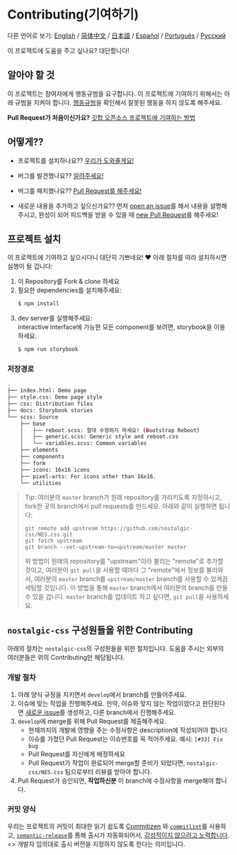 # Contributing(기여하기)

다른 언어로 보기: 
[English](/CONTRIBUTING.md) / [简体中文](CONTRIBUTING-zh-CN.md) / [日本語](CONTRIBUTING-jp.md) / [Español](CONTRIBUTING-es.md) / [Português](CONTRIBUTING-pt-BR.md) / [Русский](CONTRIBUTING-ru.md)

이 프로젝트에 도움을 주고 싶나요? 대단합니다!

## 알아야 할 것

이 프로젝트는 참여자에게 행동규범을 요구합니다. 이 프로젝트에 기여하기 위해서는 아래 규범을 지켜야 합니다. [행동규범][code-of-conduct]을 확인해서 잘못된 행동을 하지 않도록 해주세요.

**Pull Request가 처음이신가요?**
[깃헙 오픈소스 프로젝트에 기여하는 방법][egghead]

## 어떻게??

* 프로젝트를 설치하나요??
  [우리가 도와줄게요!](#project-setup)

* 버그를 발견했나요??
  [알려주세요!][new-issue]

* 버그를 패치했나요??
  [Pull Request를 해주세요!][new-pr]

* 새로운 내용을 추가하고 싶으신가요??
  먼저 [open an issue][new-issue]를 해서 내용을 설명해주시고, 완성이 되어 피드백을 받을 수 있을 때 [new Pull Request][new-pr]를 해주세요!

## 프로젝트 설치

이 프로젝트에 기여하고 싶으시다니 대단히 기쁘네요! ❤️ 아래 절차를 따라 설치하시면 실행이 될 겁니다:

1. 이 Repository를 Fork & clone 하세요
2. 필요한 dependencies를 설치해주세요:
    ```sh
    $ npm install
    ```
3. dev server를 실행해주세요:  
    interactive interface에 가능한 모든 component를 보려면, storybook을 이용하세요.
    ```sh
    $ npm run storybook
    ```

### 저장경로
```sh
.
├── index.html: Demo page
├── style.css: Demo page style
├── css: Distribution files
├── docs: Storybook stories
└── scss: Source
    ├── base
    │   ├── reboot.scss: 절대 수정하지 마세요! (Bootstrap Reboot)
    │   ├── generic.scss: Generic style and reboot.css
    │   └── variables.scss: Common variables
    ├── elements
    ├── components
    ├── form
    ├── icons: 16x16 icons
    ├── pixel-arts: For icons other than 16x16.
    └── utilities
```

> Tip: 여러분의 `master` branch가 원래 repository를 가리키도록 지정하시고, fork한 곳의 branch에서 pull requests를 만드세요. 아래와 같이 실행하면 됩니다:
>
> ```
> git remote add upstream https://github.com/nostalgic-css/NES.css.git
> git fetch upstream
> git branch --set-upstream-to=upstream/master master
> ```
>
> 위 방법이 원래의 repository를 "upstream"이라 불리는 "remote"로 추가할 것이고, 여러분이 `git pull`을 사용할 때마다 그 "remote"에서 정보를 불러와서, 여러분의 `master` branch를 `upstream/master` branch를 사용할 수 있게끔 세팅할 것입니다. 이 방법을 통해 `master` branch에서 여러분의 branch를 만들 수 있을 겁니다. `master` branch를 업데이트 하고 싶다면, `git pull`을 사용하세요.

## `nostalgic-css` 구성원들을 위한 Contributing

아래의 절차는 `nostalgic-css`의 구성원들을 위한 절차입니다. 도움을 주시는 외부의 여러분들은 위의 Contributing만 해당됩니다.

### 개발 절차

1. 아래 양식 규정을 지키면서 `develop`에서 branch를 만들어주세요.
2. 이슈에 맞는 작업을 진행해주세요. 만약, 이슈와 맞지 않는 작업이었다고 판단된다면 [새로운 issue][new-issue]를 생성하고, 다른 branch에서 진행해주세요.
3. `develop`에 merge를 위해 Pull Request를 제출해주세요.
    * 현재까지의 개발에 영향을 주는 수정사항은 description에 작성되어야 합니다.
    * 이슈를 가졌던 Pull Request는 이슈번호를 꼭 적어주세요. 예시: `[#33] Fix bug`
    * Pull Request를 자신에게 배정하세요
    * Pull Request가 작업이 완료되어 merge할 준비가 되었다면, `nostalgic-css/NES.css` 팀으로부터 리뷰를 받아야 합니다.
4. Pull Request가 승인되면, **작업하신분** 이 branch에 수정사항을 merge해야 합니다.

### 커밋 양식

우리는 프로젝트의 커밋이 최대한 읽기 쉽도록 [Commitizen][commitizen] 와 [`commitlint`][commitlint]를 사용하고, [`semantic-release`][semantic-release]를 통해 출시가 자동화되어서, [감성적이지 않으려고 노력합니다][sentimental-versioning].
=> 개발자 임의대로 출시 버전을 지정하지 않도록 한다는 의미입니다.





[code-of-conduct]: CODE_OF_CONDUCT.md
[commitizen]: https://github.com/commitizen/cz-cli
[commitlint]: [https://github.com/marionebl/commitlint]
[egghead]: https://egghead.io/series/how-to-contribute-to-an-open-source-project-on-github
[new-issue]: https://github.com/nostalgic-css/NES.css/issues/new/choose
[new-pr]: https://github.com/nostalgic-css/NES.css/compare/develop...develop
[semantic-release]: https://github.com/semantic-release/semantic-release
[sentimental-versioning]: http://sentimentalversioning.org/
